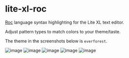 # lite-xl-roc
[Roc](https://github.com/roc-lang) language syntax highlighting for the Lite XL text editor.

Adjust pattern types to match colors to your theme/taste.

The theme in the screenshots below is `everforest`.

![image](https://github.com/user-attachments/assets/70b2ebc1-df93-4f19-9e81-0b8d3f843ff0)
![image](https://github.com/user-attachments/assets/7f603df8-df3c-4cec-835a-1fdee0730746)
![image](https://github.com/user-attachments/assets/70b2e5b8-e26f-4d56-9c4f-554074606133)
![image](https://github.com/user-attachments/assets/21329051-4bd6-4c9b-8b8d-626f0b9810d0)
![image](https://github.com/user-attachments/assets/f62af936-19e4-4ab6-a509-afd360836429)
